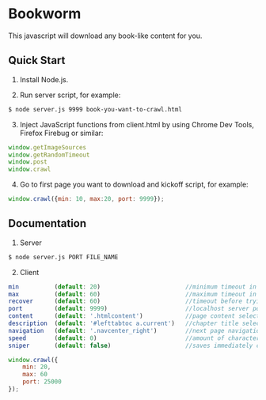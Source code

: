 # Bookworm

This javascript will download any book-like content for you.


## Quick Start

1) Install Node.js.

2) Run server script, for example:

```sh
$ node server.js 9999 book-you-want-to-crawl.html
```

3) Inject JavaScript functions from client.html by using Chrome Dev Tools, Firefox Firebug or similar:

```js
window.getImageSources
window.getRandomTimeout
window.post
window.crawl
```

4) Go to first page you want to download and kickoff script, for example:

```js
window.crawl({min: 10, max:20, port: 9999});
```

## Documentation

1) Server

```sh
$ node server.js PORT FILE_NAME
```

2) Client

```js
min          (default: 20)                        //minimum timeout in seconds before navigating to next page
max          (default: 60)                        //maximum timeout in seconds before navigating to next page
recover      (default: 60)                        //timeout before trying to navigate again (in case of network error)
port         (default: 9999)                      //localhost server port
content      (default: '.htmlcontent')            //page content selector
description  (default: '#lefttabtoc a.current')   //chapter title selector
navigation   (default: '.navcenter_right')        //next page navigation selector
speed        (default: 0)                         //amount of characters "read" per minute to simulate human behaviour
sniper       (default: false)                     //saves immediately current page
```

```js
window.crawl({
    min: 20,
    max: 60
    port: 25000
});
```